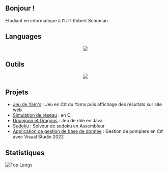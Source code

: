 ## Bonjour ! 
Étudiant en informatique à l'IUT Robert Schuman 


## Languages
<p align="center">
  <a href="https://skillicons.dev">
    <img src="https://skillicons.dev/icons?i=php,html,css,cs,c,java,javascript,sqlite,bash" />
  </a>
</p>

## Outils
<p align="center">
  <a href="https://skillicons.dev">
   <img src="https://skillicons.dev/icons?i=github,gitlab,vscodium,vscode,visualstudio,godot,postman,idea,clion,vim,linux,windows" />
  </a>
</p>

## Projets
- [Jeu de Yam's](https://github.com/noahdumangin/Yams) : Jeu en C# du Yams puis affichage des résultats sur site web
- [Simulation de réseau](https://github.com/tonprofil/Simulation_de_reseau_en_C) : en C
- [Doonjoon et Dragons](https://github.com/noahdumangin/DOOjons-Et-Dragons)  : Jeu de rôle en Java
- [Sudoku](https://github.com/noahdumangin/Sudoku)  : Solveur de sudoku en Assembleur
- [Application de gestion de base de donnée](https://github.com/noahdumangin/Appli_gestion_pompiers)  : Gestion de pompiers en C# avec Visual Studio 2022

## Statistiques
![Top Langs](https://github-readme-stats.vercel.app/api/top-langs/?username=noahdumangin&layout=compact&theme=tokyonight)
